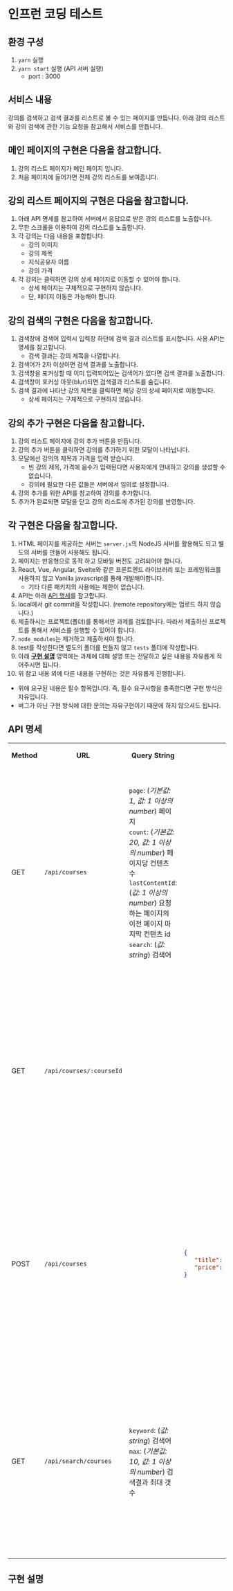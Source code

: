# 인프런 코딩 테스트

## 환경 구성
1. `yarn` 실행
2. `yarn start` 실행 (API 서버 실행)
   - port : 3000

## 서비스 내용
강의를 검색하고 검색 결과를 리스트로 볼 수 있는 페이지를 만듭니다.
아래 강의 리스트와 강의 검색에 관한 기능 요청을 참고해서 서비스를 만듭니다.
## 메인 페이지의 구현은 다음을 참고합니다.
1. 강의 리스트 페이지가 메인 페이지 입니다.
2. 처음 페이지에 들어가면 전체 강의 리스트를 보여줍니다.
## 강의 리스트 페이지의 구현은 다음을 참고합니다.
1. 아래 API 명세를 참고하여 서버에서 응답으로 받은 강의 리스트를 노출합니다.
2. 무한 스크롤을 이용하여 강의 리스트를 노출합니다.
3. 각 강의는 다음 내용을 포함합니다.
   - 강의 이미지
   - 강의 제목
   - 지식공유자 이름
   - 강의 가격
4. 각 강의는 클릭하면 강의 상세 페이지로 이동할 수 있어야 합니다.
   - 상세 페이지는 구체적으로 구현하지 않습니다.
   - 단, 페이지 이동은 가능해야 합니다.

## 강의 검색의 구현은 다음을 참고합니다.
1. 검색창에 검색어 입력시 입력창 하단에 검색 결과 리스트를 표시합니다. 사용 API는 명세를 참고합니다.
   - 검색 결과는 강의 제목을 나열합니다.
2. 검색어가 2자 이상이면 검색 결과를 노출합니다.
3. 검색창을 포커싱할 때 이미 입력되어있는 검색어가 있다면 검색 결과를 노출합니다.
4. 검색창이 포커싱 아웃(blur)되면 검색결과 리스트를 숨깁니다.
5. 검색 결과에 나타난 강의 제목을 클릭하면 해당 강의 상세 페이지로 이동합니다.
   - 상세 페이지는 구체적으로 구현하지 않습니다.

## 강의 추가 구현은 다음을 참고합니다.
1. 강의 리스트 페이지에 강의 추가 버튼을 만듭니다.
2. 강의 추가 버튼을 클릭하면 강의를 추가하기 위한 모달이 나타납니다.
3. 모달에선 강의의 제목과 가격을 입력 받습니다.
   - 빈 강의 제목, 가격에 음수가 입력된다면 사용자에게 안내하고 강의를 생성할 수 없습니다.
   - 강의에 필요한 다른 값들은 서버에서 임의로 설정합니다.
4. 강의 추가를 위한 API를 참고하여 강의를 추가합니다.
5. 추가가 완료되면 모달을 닫고 강의 리스트에 추가된 강의를 반영합니다.

## 각 구현은 다음을 참고합니다.
1. HTML 페이지를 제공하는 서버는 `server.js`의 NodeJS 서버를 활용해도 되고 별도의 서버를 만들어 사용해도 됩니다.
2. 페이지는 반응형으로 동작 하고 모바일 버전도 고려되어야 합니다.
3. React, Vue, Angular, Svelte와 같은 프론트엔드 라이브러리 또는 프레임워크를 사용하지 않고 Vanilla javascript를 통해 개발해야합니다.
   - 기타 다른 패키지의 사용에는 제한이 없습니다.
4. API는 아래 [API 명세](#API-명세)를 참고합니다.
5. local에서 git commit을 작성합니다. (remote repository에는 업로드 하지 않습니다.)
6. 제출하시는 프로젝트(폴더)를 통해서만 과제를 검토합니다. 따라서 제출하신 프로젝트를 통해서 서비스를 실행할 수 있어야 합니다.
7. `node_modules`는 제거하고 제출하셔야 합니다.
8. test를 작성한다면 별도의 폴더를 만들지 않고 `tests` 폴더에 작성합니다.
9. 아래 [**구현 설명**](#구현-설명) 영역에는 과제에 대해 설명 또는 전달하고 싶은 내용을 자유롭게 적어주시면 됩니다.
10. 위 참고 내용 외에 다른 내용을 구현하는 것은 자유롭게 진행합니다.
   - 위에 요구된 내용은 필수 항목입니다. 즉, 필수 요구사항을 충족한다면 구현 방식은 자유입니다.
   - 버그가 아닌 구현 방식에 대한 문의는 자유구현이기 때문에 하지 않으셔도 됩니다.

## API 명세
<table>
<tbody>
<tr>
<th>Method</th>
<th>URL</th>
<th>Query String</th>
<th>Body</th>
<th>Response</th>
<th>비고</th>
</tr>
<tr>
<td>GET</td>
<td>

`/api/courses`
</td>
<td>

`page`: (*기본값: 1, 값: 1 이상의 number*) 페이지<br/>
`count`: (*기본값: 20, 값: 1 이상의 number*) 페이지당 컨텐츠 수<br/>
`lastContentId`: (*값: 1 이상의 number*) 요청하는 페이지의 이전 페이지 마지막 컨텐츠 id<br/>
`search`: (*값: string*) 검색어
</td>
<td></td>
<td>

success
```json
{
   "ok": true,
   "data": {
      "courses": [
         {
            "id": (number) 강의 ID,
            "title": (string) 강의 제목,
            "instructorName": (string) 지식공유자 이름,
            "price": (number) 강의 가격,
            "coverImageUrl": (string) 강의 커버 이미지
         },
         ...
      ]
   }
}
```
fail
```json
{
   "ok": false,
   "error": {
      "message": (string) 에러 메세지
   }
}
```
</td>
<td>강의리스트<br>무작위로 에러가 발생할 수 있습니다.</td>
</tr>
<tr>
<td>GET</td>
<td>

`/api/courses/:courseId`
</td>
<td></td>
<td></td>
<td>

success
```json
{
   "ok": true,
   "data": {
      "course": {
         "id": (number) 강의 ID,
         "title": (string) 강의 제목,
         "instructorName": (string) 지식공유자 이름,
         "price": (number) 강의 가격,
         "coverImageUrl": (string) 강의 커버 이미지
      }
   }
}
```
fail
```json
{
   "ok": false,
   "error": {
      "message": (string) 에러 메세지
   }
}
```
</td>
<td>강의상세</td>
</tr>
<tr>
<td>POST</td>
<td>

`/api/courses`
</td>
<td></td>
<td>

```json
{
   "title": (string) 강의 제목,
   "price": (0 이상의 number) 강의 가격
}
```
</td>
<td>

success
```json
{
   "ok": true,
   "data": {
      "createdCourseId": (number) 추가된 강의 ID
   }
}
```
fail
```json
{
   "ok": false,
   "error": {
      "message": (string) 에러 메세지
   }
}
```
</td>
<td>강의 추가<br>무작위로 에러가 발생할 수 있습니다.</td>
</tr>
<tr>
<td>GET</td>
<td>

`/api/search/courses`
</td>
<td>

`keyword`: (*값: string*) 검색어<br/>
`max`: (*기본값: 10, 값: 1 이상의 number*) 검색결과 최대 갯수<br/>
</td>
<td></td>
<td>

success
```json
{
   "ok": true,
   "data": {
      "results": [
         {
            "id": (number) 강의 ID,
            "title": (string) 강의 제목,
            "instructorName": (string) 지식공유자 이름,
         },
         ...
      ]
   }
}
```
fail
```json
{
   "ok": false,
   "error": {
      "message": (string) 에러 메세지
   }
}
```
</td>
<td>검색<br>무작위로 에러가 발생할 수 있습니다.</td>
</tr>
</tbody>
</table>


## 구현 설명
